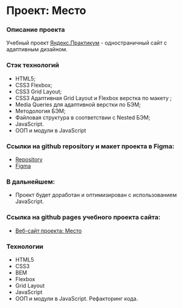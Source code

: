# Проект: Место

### Описание проекта
Учебный проект [Яндекс.Практикум](https://practicum.yandex.ru/) - одностраничный сайт с адаптивным дизайном.

### Стэк технологий
* HTML5;
* CSS3 Flexbox;
* CSS3 Grid Layout;
* CSS3 Адаптивная Grid Layout и Flexbox верстка по макету ;
* Media Queries для адаптивной верстки по БЭМ;
* Методология БЭМ;
* Файловая структура в соответствии с Nested БЭМ;
* JavaScript.
* ООП и модули в JavaScript

### Ссылки на github repository и макет проекта в Figma:
* [Repository](https://github.com/vecoweb22/mesto)
* [Figma](https://www.figma.com/file/2cn9N9jSkmxD84oJik7xL7/JavaScript.-Sprint-4?node-id=0%3A1)

### В дальнейшем:
- Проект будет доработан и оптимизирован с использованием JavaScript.

### Ссылка на github pages учебного проекта сайта:
* [Веб-сайт проекта: Место](https://vecoweb22.github.io/mesto)

### Технологии
* HTML5
* CSS3
* BEM
* Flexbox
* Grid Layout
* JavaScript
* ООП и модули в JavaScript. Рефакторинг кода.
